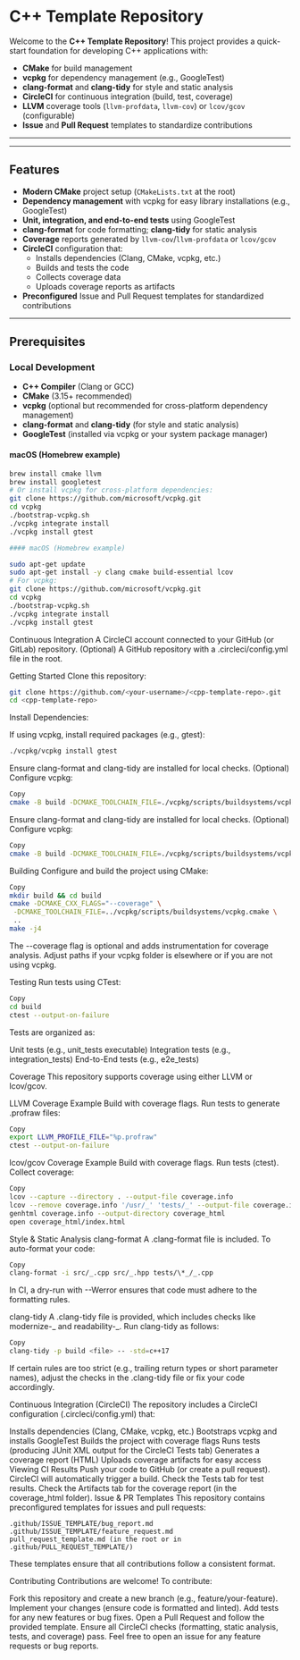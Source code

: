 # C++ Template Repository

Welcome to the **C++ Template Repository**! This project provides a quick-start foundation for developing C++ applications with:

- **CMake** for build management
- **vcpkg** for dependency management (e.g., GoogleTest)
- **clang-format** and **clang-tidy** for style and static analysis
- **CircleCI** for continuous integration (build, test, coverage)
- **LLVM** coverage tools (`llvm-profdata`, `llvm-cov`) or `lcov/gcov` (configurable)
- **Issue** and **Pull Request** templates to standardize contributions

---

---

## Features

- **Modern CMake** project setup (`CMakeLists.txt` at the root)
- **Dependency management** with vcpkg for easy library installations (e.g., GoogleTest)
- **Unit, integration, and end-to-end tests** using GoogleTest
- **clang-format** for code formatting; **clang-tidy** for static analysis
- **Coverage** reports generated by `llvm-cov`/`llvm-profdata` or `lcov/gcov`
- **CircleCI** configuration that:
  - Installs dependencies (Clang, CMake, vcpkg, etc.)
  - Builds and tests the code
  - Collects coverage data
  - Uploads coverage reports as artifacts
- **Preconfigured** Issue and Pull Request templates for standardized contributions

---

## Prerequisites

### Local Development

- **C++ Compiler** (Clang or GCC)
- **CMake** (3.15+ recommended)
- **vcpkg** (optional but recommended for cross-platform dependency management)
- **clang-format** and **clang-tidy** (for style and static analysis)
- **GoogleTest** (installed via vcpkg or your system package manager)

#### macOS (Homebrew example)

```bash
brew install cmake llvm
brew install googletest
# Or install vcpkg for cross-platform dependencies:
git clone https://github.com/microsoft/vcpkg.git
cd vcpkg
./bootstrap-vcpkg.sh
./vcpkg integrate install
./vcpkg install gtest

#### macOS (Homebrew example)

sudo apt-get update
sudo apt-get install -y clang cmake build-essential lcov
# For vcpkg:
git clone https://github.com/microsoft/vcpkg.git
cd vcpkg
./bootstrap-vcpkg.sh
./vcpkg integrate install
./vcpkg install gtest
```
Continuous Integration
A CircleCI account connected to your GitHub (or GitLab) repository.
(Optional) A GitHub repository with a .circleci/config.yml file in the root.

Getting Started
Clone this repository:

```bash
git clone https://github.com/<your-username>/<cpp-template-repo>.git
cd <cpp-template-repo>
```

Install Dependencies:

If using vcpkg, install required packages (e.g., gtest):
```bash
./vcpkg/vcpkg install gtest
```
Ensure clang-format and clang-tidy are installed for local checks.
(Optional) Configure vcpkg:

```bash
Copy
cmake -B build -DCMAKE_TOOLCHAIN_FILE=./vcpkg/scripts/buildsystems/vcpkg.cmake
```
Ensure clang-format and clang-tidy are installed for local checks.
(Optional) Configure vcpkg:
```bash
Copy
cmake -B build -DCMAKE_TOOLCHAIN_FILE=./vcpkg/scripts/buildsystems/vcpkg.cmake
```
Building
Configure and build the project using CMake:

```bash
Copy
mkdir build && cd build
cmake -DCMAKE_CXX_FLAGS="--coverage" \
 -DCMAKE_TOOLCHAIN_FILE=../vcpkg/scripts/buildsystems/vcpkg.cmake \
 ..
make -j4
```
The --coverage flag is optional and adds instrumentation for coverage analysis.
Adjust paths if your vcpkg folder is elsewhere or if you are not using vcpkg.

Testing
Run tests using CTest:

```bash
Copy
cd build
ctest --output-on-failure
```
Tests are organized as:

Unit tests (e.g., unit_tests executable)
Integration tests (e.g., integration_tests)
End-to-End tests (e.g., e2e_tests)

Coverage
This repository supports coverage using either LLVM or lcov/gcov.

LLVM Coverage Example
Build with coverage flags.
Run tests to generate .profraw files:
```bash
Copy
export LLVM_PROFILE_FILE="%p.profraw"
ctest --output-on-failure
```
lcov/gcov Coverage Example
Build with coverage flags.
Run tests (ctest).
Collect coverage:
```bash
Copy
lcov --capture --directory . --output-file coverage.info
lcov --remove coverage.info '/usr/_' 'tests/_' --output-file coverage.info
genhtml coverage.info --output-directory coverage_html
open coverage_html/index.html
```
Style & Static Analysis
clang-format
A .clang-format file is included. To auto-format your code:

```bash
Copy
clang-format -i src/_.cpp src/_.hpp tests/\*_/_.cpp
```
In CI, a dry-run with --Werror ensures that code must adhere to the formatting rules.

clang-tidy
A .clang-tidy file is provided, which includes checks like modernize-_ and readability-_. Run clang-tidy as follows:

```bash
Copy
clang-tidy -p build <file> -- -std=c++17
```
If certain rules are too strict (e.g., trailing return types or short parameter names), adjust the checks in the .clang-tidy file or fix your code accordingly.

Continuous Integration (CircleCI)
The repository includes a CircleCI configuration (.circleci/config.yml) that:

Installs dependencies (Clang, CMake, vcpkg, etc.)
Bootstraps vcpkg and installs GoogleTest
Builds the project with coverage flags
Runs tests (producing JUnit XML output for the CircleCI Tests tab)
Generates a coverage report (HTML)
Uploads coverage artifacts for easy access
Viewing CI Results
Push your code to GitHub (or create a pull request).
CircleCI will automatically trigger a build.
Check the Tests tab for test results.
Check the Artifacts tab for the coverage report (in the coverage_html folder).
Issue & PR Templates
This repository contains preconfigured templates for issues and pull requests:

```
.github/ISSUE_TEMPLATE/bug_report.md
.github/ISSUE_TEMPLATE/feature_request.md
pull_request_template.md (in the root or in .github/PULL_REQUEST_TEMPLATE/)
```
These templates ensure that all contributions follow a consistent format.

Contributing
Contributions are welcome! To contribute:

Fork this repository and create a new branch (e.g., feature/your-feature).
Implement your changes (ensure code is formatted and linted).
Add tests for any new features or bug fixes.
Open a Pull Request and follow the provided template.
Ensure all CircleCI checks (formatting, static analysis, tests, and coverage) pass.
Feel free to open an issue for any feature requests or bug reports.
